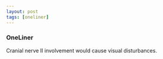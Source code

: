 ```yaml
---
layout: post
tags: [oneliner]
---
```



### OneLiner

Cranial nerve II involvement would cause visual disturbances.
